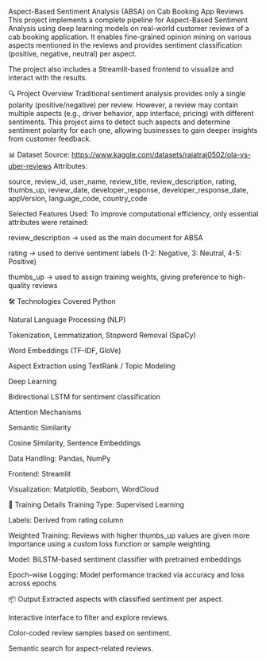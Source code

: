 Aspect-Based Sentiment Analysis (ABSA) on Cab Booking App Reviews
This project implements a complete pipeline for Aspect-Based Sentiment Analysis using deep learning models on real-world customer reviews of a cab booking application. It enables fine-grained opinion mining on various aspects mentioned in the reviews and provides sentiment classification (positive, negative, neutral) per aspect.

The project also includes a Streamlit-based frontend to visualize and interact with the results.

🔍 Project Overview
Traditional sentiment analysis provides only a single polarity (positive/negative) per review. However, a review may contain multiple aspects (e.g., driver behavior, app interface, pricing) with different sentiments. This project aims to detect such aspects and determine sentiment polarity for each one, allowing businesses to gain deeper insights from customer feedback.

📊 Dataset
Source: https://www.kaggle.com/datasets/rajatraj0502/ola-vs-uber-reviews
Attributes:

source, review_id, user_name, review_title, review_description, rating, thumbs_up, review_date, developer_response, developer_response_date, appVersion, language_code, country_code

Selected Features Used:
To improve computational efficiency, only essential attributes were retained:

review_description → used as the main document for ABSA

rating → used to derive sentiment labels (1-2: Negative, 3: Neutral, 4-5: Positive)

thumbs_up → used to assign training weights, giving preference to high-quality reviews

🛠️ Technologies Covered
Python

Natural Language Processing (NLP)

Tokenization, Lemmatization, Stopword Removal (SpaCy)

Word Embeddings (TF-IDF, GloVe)

Aspect Extraction using TextRank / Topic Modeling

Deep Learning

Bidirectional LSTM for sentiment classification

Attention Mechanisms

Semantic Similarity

Cosine Similarity, Sentence Embeddings

Data Handling: Pandas, NumPy

Frontend: Streamlit

Visualization: Matplotlib, Seaborn, WordCloud

🧠 Training Details
Training Type: Supervised Learning

Labels: Derived from rating column

Weighted Training: Reviews with higher thumbs_up values are given more importance using a custom loss function or sample weighting.

Model: BiLSTM-based sentiment classifier with pretrained embeddings

Epoch-wise Logging: Model performance tracked via accuracy and loss across epochs


📦 Output
Extracted aspects with classified sentiment per aspect.

Interactive interface to filter and explore reviews.

Color-coded review samples based on sentiment.

Semantic search for aspect-related reviews.

